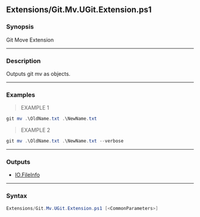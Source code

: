 Extensions/Git.Mv.UGit.Extension.ps1
------------------------------------

### Synopsis
Git Move Extension

---

### Description

Outputs git mv as objects.

---

### Examples
> EXAMPLE 1

```PowerShell
git mv .\OldName.txt .\NewName.txt
```
> EXAMPLE 2

```PowerShell
git mv .\OldName.txt .\NewName.txt --verbose
```

---

### Outputs
* [IO.FileInfo](https://learn.microsoft.com/en-us/dotnet/api/System.IO.FileInfo)

---

### Syntax
```PowerShell
Extensions/Git.Mv.UGit.Extension.ps1 [<CommonParameters>]
```
